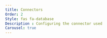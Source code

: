 ```yaml
---
title: Connectors
Order: 2
Style: fas fa-database
Description : Configuring the connector used
Carousel: true
---
```

